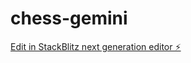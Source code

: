 # chess-gemini

[Edit in StackBlitz next generation editor ⚡️](https://stackblitz.com/~/github.com/adithya2806/chess-gemini)